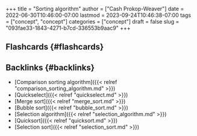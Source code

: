 +++
title = "Sorting algorithm"
author = ["Cash Prokop-Weaver"]
date = 2022-06-30T10:46:00-07:00
lastmod = 2023-09-24T10:46:38-07:00
tags = ["concept", "concept"]
categories = ["concept"]
draft = false
slug = "093fae33-1843-4271-b7cd-336553b9aac9"
+++

## Flashcards {#flashcards}


## Backlinks {#backlinks}

-   [Comparison sorting algorithm]({{< relref "comparison_sorting_algorithm.md" >}})
-   [Quickselect]({{< relref "quickselect.md" >}})
-   [Merge sort]({{< relref "merge_sort.md" >}})
-   [Bubble sort]({{< relref "bubble_sort.md" >}})
-   [Selection algorithm]({{< relref "selection_algorithm.md" >}})
-   [Quicksort]({{< relref "quicksort.md" >}})
-   [Selection sort]({{< relref "selection_sort.md" >}})
